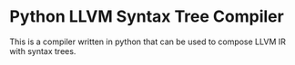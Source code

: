 # Python LLVM Syntax Tree Compiler

This is a compiler written in python that can be used to compose LLVM IR with syntax trees.